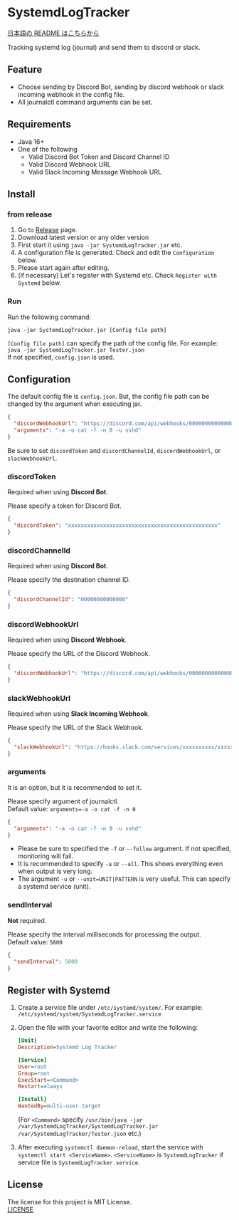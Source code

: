 # SystemdLogTracker

[日本語の README はこちらから](https://github.com/book000/SystemdLogTracker/blob/master/README-ja.md)

Tracking systemd log (journal) and send them to discord or slack.

## Feature

- Choose sending by Discord Bot, sending by discord webhook or slack incoming webhook in the config file.
- All journalctl command arguments can be set.

## Requirements

- Java 16+
- One of the following
  - Valid Discord Bot Token and Discord Channel ID
  - Valid Discord Webhook URL
  - Valid Slack Incoming Message Webhook URL

## Install

### from release

1. Go to [Release](https://github.com/book000/SystemdLogTracker/releases) page.
2. Download latest version or any older version
3. First start it using `java -jar SystemdLogTracker.jar` etc.
4. A configuration file is generated. Check and edit the `Configuration` below.
5. Please start again after editing.
6. (if necessary) Let's register with Systemd etc. Check `Register with Systemd` below.

### Run

Run the following command:

```shell
java -jar SystemdLogTracker.jar [Config file path]
```

`[Config file path]` can specify the path of the config file. For example: `java -jar SystemdLogTracker.jar Tester.json`  
If not specified, `config.json` is used.

## Configuration

The default config file is `config.json`. But, the config file path can be changed by the argument when executing jar.

```json
{
  "discordWebhookUrl": "https://discord.com/api/webhooks/00000000000000/xxxxxxxxxxxxxxxxxxxxxxxxxxxxxxxxxxxxxxxxxxxxxxx",
  "arguments": "-a -o cat -f -n 0 -u sshd"
}
```

Be sure to set `discordToken` and `discordChannelId`, `discordWebhookUrl`, or `slackWebhookUrl`.

### discordToken

Required when using **Discord Bot**.

Please specify a token for Discord Bot.

```json
{
  "discordToken": "xxxxxxxxxxxxxxxxxxxxxxxxxxxxxxxxxxxxxxxxxxxxxxx"
}
```

### discordChannelId

Required when using **Discord Bot**.

Please specify the destination channel ID.

```json
{
  "discordChannelId": "00000000000000"
}
```

### discordWebhookUrl

Required when using **Discord Webhook**.

Please specify the URL of the Discord Webhook.

```json
{
  "discordWebhookUrl": "https://discord.com/api/webhooks/00000000000000/xxxxxxxxxxxxxxxxxxxxxxxxxxxxxxxxxxxxxxxxxxxxxxx"
}
```

### slackWebhookUrl

Required when using **Slack Incoming Webhook**.

Please specify the URL of the Slack Webhook.

```json
{
  "slackWebhookUrl": "https://hooks.slack.com/services/xxxxxxxxxx/xxxxxxxxxx/xxxxxxxxxxxxxxxxxxxxxxxxxxxxxxxxxxx"
}
```

### arguments

It is an option, but it is recommended to set it.

Please specify argument of journalctl.  
Default value: `arguments=-a -o cat -f -n 0`

```json
{
  "arguments": "-a -o cat -f -n 0 -u sshd"
}
```

- Please be sure to specified the `-f` or `--follow` argument. If not specified, monitoring will fail.  
- It is recommended to specify `-a` or `--all`. This shows everything even when output is very long.  
- The argument `-u` or `--unit=UNIT|PATTERN` is very useful. This can specify a systemd service (unit).

### sendInterval

**Not** required.

Please specify the interval milliseconds for processing the output.  
Default value: `5000`

```json
{
  "sendInterval": 5000
}
```

## Register with Systemd

1. Create a service file under `/etc/systemd/system/`. For example: `/etc/systemd/system/SystemdLogTracker.service`
2. Open the file with your favorite editor and write the following:

   ```ini
   [Unit]
   Description=Systemd Log Tracker

   [Service]
   User=root
   Group=root
   ExecStart=<Command>
   Restart=always

   [Install]
   WantedBy=multi-user.target
   ```

   (For `<Command>` specify `/usr/bin/java -jar /var/SystemdLogTracker/SystemdLogTracker.jar /var/SystemdLogTracker/Tester.json` etc.)

3. After executing `systemctl daemon-reload`, start the service with `systemctl start <ServiceName>`. `<ServiceName>` is `SystemdLogTracker` if service file is `SystemdLogTracker.service`.

## License

The license for this project is MIT License.  
[LICENSE](https://github.com/book000/SystemdLogTracker/blob/master/LICENSE)
